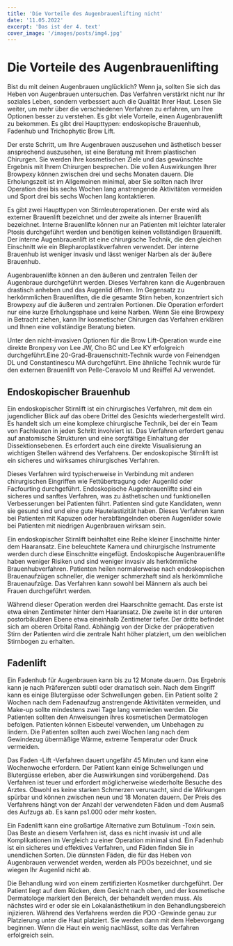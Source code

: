 ```yaml
---
title: 'Die Vorteile des Augenbrauenlifting nicht'
date: '11.05.2022'
excerpt: 'Das ist der 4. text'
cover_image: '/images/posts/img4.jpg'
---
```

# Die Vorteile des Augenbrauenlifting

Bist du mit deinen Augenbrauen unglücklich? Wenn ja, sollten Sie sich das Heben von Augenbrauen untersuchen. Das Verfahren verstärkt nicht nur Ihr soziales Leben, sondern verbessert auch die Qualität Ihrer Haut. Lesen Sie weiter, um mehr über die verschiedenen Verfahren zu erfahren, um Ihre Optionen besser zu verstehen. Es gibt viele Vorteile, einen Augenbrauenlift zu bekommen. Es gibt drei Haupttypen: endoskopische Brauenhub, Fadenhub und Trichophytic Brow Lift.

Der erste Schritt, um Ihre Augenbrauen auszusehen und ästhetisch besser ansprechend auszusehen, ist eine Beratung mit Ihrem plastischen Chirurgen. Sie werden Ihre kosmetischen Ziele und das gewünschte Ergebnis mit Ihrem Chirurgen besprechen. Die vollen Auswirkungen Ihrer Browpexy können zwischen drei und sechs Monaten dauern. Die Erholungszeit ist im Allgemeinen minimal, aber Sie sollten nach Ihrer Operation drei bis sechs Wochen lang anstrengende Aktivitäten vermeiden und Sport drei bis sechs Wochen lang kontaktieren.

Es gibt zwei Haupttypen von Stirnleuteroperationen. Der erste wird als externer Brauenlift bezeichnet und der zweite als interner Brauenlift bezeichnet. Interne Brauenlifte können nur an Patienten mit leichter lateraler Ptosis durchgeführt werden und benötigen keinen vollständigen Brauenlift. Der interne Augenbrauenlift ist eine chirurgische Technik, die den gleichen Einschnitt wie ein Blepharoplastikverfahren verwendet. Der interne Brauenhub ist weniger invasiv und lässt weniger Narben als der äußere Brauenhub.

Augenbrauenlifte können an den äußeren und zentralen Teilen der Augenbraue durchgeführt werden. Dieses Verfahren kann die Augenbrauen drastisch anheben und das Augenlid öffnen. Im Gegensatz zu herkömmlichen Brauenliften, die die gesamte Stirn heben, konzentriert sich Browpexy auf die äußeren und zentralen Portionen. Die Operation erfordert nur eine kurze Erholungsphase und keine Narben. Wenn Sie eine Browpexy in Betracht ziehen, kann Ihr kosmetischer Chirurgen das Verfahren erklären und Ihnen eine vollständige Beratung bieten.

Unter den nicht-invasiven Optionen für die Brow Lift-Operation wurde eine direkte Bronpexy von Lee JW, Cho BC und Lee KY erfolgreich durchgeführt.Eine 20-Grad-Brauenschnitt-Technik wurde von Feinendgen DL und Constantinescu MA durchgeführt. Eine ähnliche Technik wurde für den externen Brauenlift von Pelle-Ceravolo M und Reiiffel AJ verwendet.

## Endoskopischer Brauenhub

Ein endoskopischer Stirnlift ist ein chirurgisches Verfahren, mit dem ein jugendlicher Blick auf das obere Drittel des Gesichts wiederhergestellt wird. Es handelt sich um eine komplexe chirurgische Technik, bei der ein Team von Fachleuten in jeden Schritt involviert ist. Das Verfahren erfordert genau auf anatomische Strukturen und eine sorgfältige Einhaltung der Dissektionsebenen. Es erfordert auch eine direkte Visualisierung an wichtigen Stellen während des Verfahrens. Der endoskopische Stirnlift ist ein sicheres und wirksames chirurgisches Verfahren.

Dieses Verfahren wird typischerweise in Verbindung mit anderen chirurgischen Eingriffen wie Fettübertragung oder Augenlid oder Facfourting durchgeführt. Endoskopische Augenbrauenlifte sind ein sicheres und sanftes Verfahren, was zu ästhetischen und funktionellen Verbesserungen bei Patienten führt. Patienten sind gute Kandidaten, wenn sie gesund sind und eine gute Hautelastizität haben. Dieses Verfahren kann bei Patienten mit Kapuzen oder herabfängelnden oberen Augenlider sowie bei Patienten mit niedrigen Augenbrauen wirksam sein.

Ein endoskopischer Stirnlift beinhaltet eine Reihe kleiner Einschnitte hinter dem Haaransatz. Eine beleuchtete Kamera und chirurgische Instrumente werden durch diese Einschnitte eingefügt. Endoskopische Augenbrauenlifte haben weniger Risiken und sind weniger invasiv als herkömmliche Brauenhubverfahren. Patienten heilen normalerweise nach endoskopischen Brauenaufzügen schneller, die weniger schmerzhaft sind als herkömmliche Brauenaufzüge. Das Verfahren kann sowohl bei Männern als auch bei Frauen durchgeführt werden.

Während dieser Operation werden drei Haarschnitte gemacht. Das erste ist etwa einen Zentimeter hinter dem Haaransatz. Die zweite ist in der unteren postorbikulären Ebene etwa eineinhalb Zentimeter tiefer. Der dritte befindet sich am oberen Orbital Rand. Abhängig von der Dicke der präoperativen Stirn der Patienten wird die zentrale Naht höher platziert, um den weiblichen Stirnbogen zu erhalten.

## Fadenlift

Ein Fadenhub für Augenbrauen kann bis zu 12 Monate dauern. Das Ergebnis kann je nach Präferenzen subtil oder dramatisch sein. Nach dem Eingriff kann es einige Blutergüsse oder Schwellungen geben. Ein Patient sollte 2 Wochen nach dem Fadenaufzug anstrengende Aktivitäten vermeiden, und Make-up sollte mindestens zwei Tage lang vermieden werden. Die Patienten sollten den Anweisungen ihres kosmetischen Dermatologen befolgen. Patienten können Eisbeutel verwenden, um Unbehagen zu lindern. Die Patienten sollten auch zwei Wochen lang nach dem Gewindezug übermäßige Wärme, extreme Temperatur oder Druck vermeiden.

Das Faden -Lift -Verfahren dauert ungefähr 45 Minuten und kann eine Wochenwoche erfordern. Der Patient kann einige Schwellungen und Blutergüsse erleben, aber die Auswirkungen sind vorübergehend. Das Verfahren ist teuer und erfordert möglicherweise wiederholte Besuche des Arztes. Obwohl es keine starken Schmerzen verursacht, sind die Wirkungen spürbar und können zwischen neun und 18 Monaten dauern. Der Preis des Verfahrens hängt von der Anzahl der verwendeten Fäden und dem Ausmaß des Aufzugs ab. Es kann ps1.000 oder mehr kosten.

Ein Fadenlift kann eine großartige Alternative zum Botulinum -Toxin sein. Das Beste an diesem Verfahren ist, dass es nicht invasiv ist und alle Komplikationen im Vergleich zu einer Operation minimal sind. Ein Fadenhub ist ein sicheres und effektives Verfahren, und Fäden finden Sie in unendlichen Sorten. Die dünnsten Fäden, die für das Heben von Augenbrauen verwendet werden, werden als PDOs bezeichnet, und sie wiegen Ihr Augenlid nicht ab.

Die Behandlung wird von einem zertifizierten Kosmetiker durchgeführt. Der Patient liegt auf dem Rücken, dem Gesicht nach oben, und der kosmetische Dermatologe markiert den Bereich, der behandelt werden muss. Als nächstes wird er oder sie ein Lokalanästhetikum in den Behandlungsbereich injizieren. Während des Verfahrens werden die PDO -Gewinde genau zur Platzierung unter die Haut platziert. Sie werden dann mit dem Hebevorgang beginnen. Wenn die Haut ein wenig nachlässt, sollte das Verfahren erfolgreich sein.
